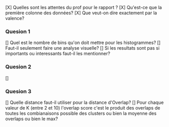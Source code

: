 [X] Quelles sont les attentes du prof pour le rapport ?
[X] Qu'est-ce que la première colonne des données?
[X] Que veut-on dire exactement par la valence?
### Quesion 1
[] Quel est le nombre de bins qu'on doit mettre pour les histogrammes?
[] Faut-il seulement faire une analyse visuelle?
[] Si les resultats sont pas si importants ou interessants faut-il les mentionner?
### Quesion 2
[] 
### Quesion 3
[] Quelle distance faut-il utiliser pour la distance d'Overlap?
[] Pour chaque valeur de K (entre 2 et 10) l'overlap score c'est le produit des overlaps de toutes les combianaisons possible des clusters ou bien la moyenne des overlaps ou bien le max?
